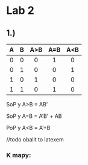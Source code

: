 # Lab 2

## 1.)

   | **A** | **B** | **A>B** | **A=B** | **A<B** |
   | :-: | :-: | :-: | :-: | :-: |
   | 0 | 0 | 0 | 1 | 0 |
   | 0 | 1 | 0 | 0 | 1 |
   | 1 | 0 | 1 | 0 | 0 |
   | 1 | 1 | 0 | 1 | 0 |
	
	
SoP y A>B = AB’
	
SoP y A=B = A’B’ + AB
	
PoP y A<B = A’+B
	
//todo obalit to latexem
	
### K mapy: 
